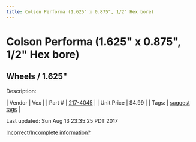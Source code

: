 ```yaml
---
title: Colson Performa (1.625" x 0.875", 1/2" Hex bore)
---
```


# Colson Performa (1.625" x 0.875", 1/2" Hex bore)
## Wheels / 1.625"
Description: 	 

| Vendor | Vex | 
| Part # | [217-4045](http://www.vexrobotics.com/vexpro/motion/wheels-and-hubs/colsonperforma.html) | 
| Unit Price | $4.99 | 
| Tags: | [suggest tags](https://docs.google.com/forms/d/e/1FAIpQLSeWyY8v3RgOty-MyWmh9U0iivNYN_molChYyS-0U-o-kOAv_g/viewform) | 

Last updated: Sun Aug 13 23:35:25 PDT 2017

 [Incorrect/Incomplete information?](https://docs.google.com/forms/d/e/1FAIpQLSeWyY8v3RgOty-MyWmh9U0iivNYN_molChYyS-0U-o-kOAv_g/viewform)